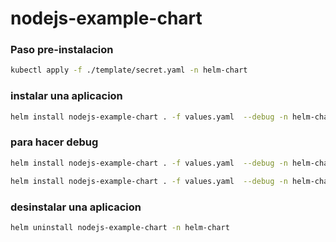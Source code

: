 # nodejs-example-chart

### Paso pre-instalacion
```Bash
kubectl apply -f ./template/secret.yaml -n helm-chart
```
### instalar una aplicacion

```bash
helm install nodejs-example-chart . -f values.yaml  --debug -n helm-chart
```

### para hacer debug

```Bash
helm install nodejs-example-chart . -f values.yaml  --debug -n helm-chart
```
```Bash
helm install nodejs-example-chart . -f values.yaml  --debug -n helm-chart --dry-run
```
### desinstalar una aplicacion
```Bash
helm uninstall nodejs-example-chart -n helm-chart
```